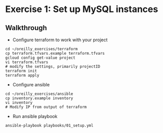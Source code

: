# Exercise 1: Set up MySQL instances

## Walkthrough
- Configure terraform to work with your project

```
cd ~/oreilly_exercises/terraform
cp terraform.tfvars.example terraform.tfvars 
gcloud config get-value project
vi terraform.tfvars
# modify the settings, primarily projectID
terraform init
terraform apply
```

- Configure ansible
```
cd ~/oreilly_exercises/ansible
cp inventory.example inventory
vi inventory
# Modify IP from output of terraform
```

- Run ansible playbook

```
ansible-playbook playbooks/01_setup.yml
```
